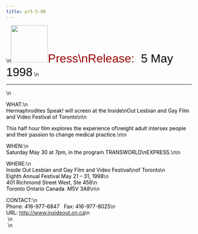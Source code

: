 ```yaml
---
title: pr5-5-98
---
```


\n<IMG SRC="/img/logo100.gif" HEIGHT="101" WIDTH="100" /><FONT FACE="Arial,Helvetica"><FONT SIZE="+3"><FONT COLOR="#990000">Press\nRelease:&nbsp;</FONT><FONT COLOR="#000000"> 5 May 1998</FONT></FONT></FONT>&nbsp;\n

<HR WIDTH="100%" />
\n
  
<FONT COLOR="#000000"><span class="caps">WHAT</span>:</FONT>\n  
<FONT COLOR="#000000">Hermaphrodites Speak! will screen at the Inside\nOut Lesbian and Gay Film and Video Festival of Toronto</FONT>\n\n

<FONT COLOR="#000000">This half hour film explores the experience of\neight adult intersex people and their passion to change medical practice.</FONT>\n\n

<FONT COLOR="#000000"><span class="caps">WHEN</span>:</FONT>\n  
<FONT COLOR="#000000">Saturday May 30 at 7pm, in the program <span class="caps">TRANSWORLD</span>\nEXPRESS.</FONT>\n\n

<FONT COLOR="#000000"><span class="caps">WHERE</span>:</FONT>\n  
<FONT COLOR="#000000">Inside Out Lesbian and Gay Film and Video Festival\nof Toronto</FONT>\n  
<FONT COLOR="#000000">Eighth Annual Festival May 21 &#8211; 31, 1998</FONT>\n  
<FONT COLOR="#000000">401 Richmond Street West, Ste 456</FONT>\n  
<FONT COLOR="#000000">Toronto Ontario Canada&nbsp; M5V 3A8</FONT>\n\n

<FONT COLOR="#000000"><span class="caps">CONTACT</span>:</FONT>\n  
<FONT COLOR="#000000">Phone: 416-977-6847&nbsp;&nbsp; Fax: 416-977-8025</FONT>\n  
<FONT COLOR="#000000"><span class="caps">URL</span>: <A HREF="http://www.insideout.on.ca">http://www.insideout.on.ca</A></FONT>\n  
&nbsp;\n  
&nbsp;\n
